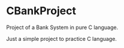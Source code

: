 # CBankProject
 Project of a Bank System in pure C language.
 
 Just a simple project to practice C language.
